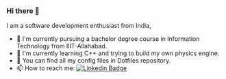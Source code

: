 ### Hi there 👋

I am a software development enthusiast from India,

- 🔭 I'm currently pursuing a bachelor degree course in Information Technology from IIIT-Allahabad.
- 🌱 I'm currently learning C++ and trying to build my own physics engine.
- 💬 You can find all my config files in Dotfiles repository.
- 📫 How to reach me: [![Linkedin Badge](https://img.shields.io/badge/LinkedIn-0077B5?style=for-the-badge&logo=linkedin&logoColor=white)](https://www.linkedin.com/in/anurag-singh-082a44246/)






<!--
**anuragsingh7746/anuragsingh7746** is a ✨ _special_ ✨ repository because its `README.md` (this file) appears on your GitHub profile.

Here are some ideas to get you started:

- 🔭 I’m currently working on ...
- 🌱 I’m currently learning ...
- 👯 I’m looking to collaborate on ...
- 🤔 I’m looking for help with ...
- 💬 Ask me about ...
- 📫 How to reach me: ...
- 😄 Pronouns: ...
- ⚡ Fun fact: ...
-->

